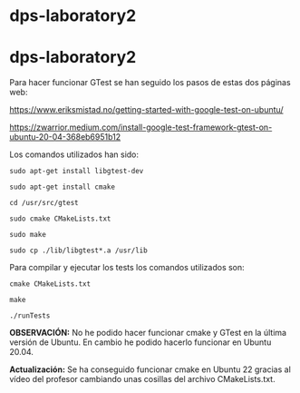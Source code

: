 # dps-laboratory2

# dps-laboratory2

Para hacer funcionar GTest se han seguido los pasos de estas dos páginas web: 

https://www.eriksmistad.no/getting-started-with-google-test-on-ubuntu/

https://zwarrior.medium.com/install-google-test-framework-gtest-on-ubuntu-20-04-368eb6951b12
 
Los comandos utilizados han sido: 


`sudo apt-get install libgtest-dev`

`sudo apt-get install cmake`

`cd /usr/src/gtest`

`sudo cmake CMakeLists.txt`

`sudo make`

`sudo cp ./lib/libgtest*.a /usr/lib`


Para compilar y ejecutar los tests los comandos utilizados son: 

`cmake CMakeLists.txt`

`make`


`./runTests`

**OBSERVACIÓN:** No he podido hacer funcionar cmake y GTest en la última versión de Ubuntu. En cambio he podido hacerlo funcionar en Ubuntu 20.04.

**Actualización:** Se ha conseguido funcionar cmake en Ubuntu 22 gracias al vídeo del profesor cambiando unas cosillas del archivo CMakeLists.txt.
